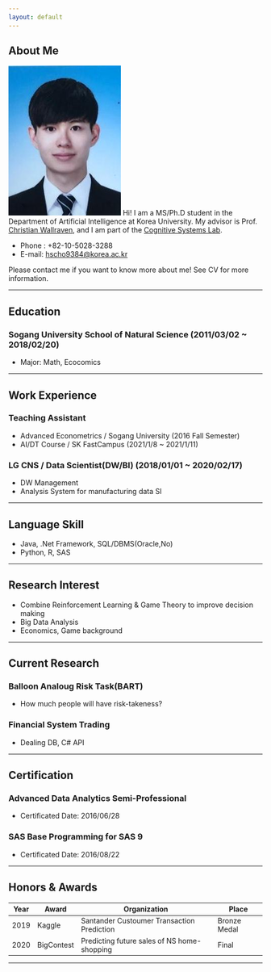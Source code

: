 ```yaml
---
layout: default
---
```


## About Me

<img class="profile-picture" src="profile.jpg">
Hi! I am a MS/Ph.D student in the Department of Artificial Intelligence at Korea University. My advisor is Prof. <a href="https://scholar.google.com/citations?hl=en&user=VJuuzLwAAAAJ">Christian Wallraven</a>, and I am part of the <a href="http://cogsys.korea.ac.kr/Cognitive_Systems.html">Cognitive Systems Lab</a>. 

- Phone : +82-10-5028-3288
- E-mail: hscho9384@korea.ac.kr

Please contact me if you want to know more about me!  See CV for more information.

 <!-- This is a jekyll based resume template. You can find the full source code on [GitHub] --> 
 <!-- (https://github.com/bk2dcradle/researcher) -->

---

## Education
### Sogang University School of Natural Science (2011/03/02 ~ 2018/02/20)
- Major: Math, Ecocomics

---

## Work Experience
### Teaching Assistant
- Advanced Econometrics / Sogang University (2016 Fall Semester)
- AI/DT Course / SK FastCampus (2021/1/8 ~ 2021/1/11)

### LG CNS / Data Scientist(DW/BI) (2018/01/01 ~ 2020/02/17)
- DW Management
- Analysis System for manufacturing data SI

---

## Language Skill
- Java, .Net Framework, SQL/DBMS(Oracle,No)
- Python, R, SAS

---


## Research Interest
- Combine Reinforcement Learning & Game Theory to improve decision making
- Big Data Analysis
- Economics, Game background

---

## Current Research
### Balloon Analoug Risk Task(BART)
- How much people will have risk-takeness?

### Financial System Trading
- Dealing DB, C# API

---

## Certification

### Advanced Data Analytics Semi-Professional 
- Certificated Date: 2016/06/28

### SAS Base Programming for SAS 9
- Certificated Date: 2016/08/22

---

## Honors & Awards

|Year|Award|Organization|Place|  
|:-----:|-------|----|----|
|2019| Kaggle | Santander Custoumer Transaction Prediction | Bronze Medal |
|2020| BigContest | Predicting future sales of NS home-shopping | Final |

---

 <!-- This is a [link](http://google.com). Something *italics* and something **bold**.-->
 <!-- Here is a horizontal rule --- -->
 <!-- Here is a blockquote> To a great mind, nothing is little -->
